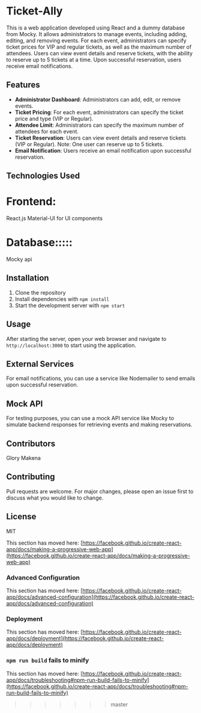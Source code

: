 
# Ticket-Ally

This is a web application developed using React and a dummy database from Mocky. It allows administrators to manage events, including adding, editing, and removing events. For each event, administrators can specify ticket prices for VIP and regular tickets, as well as the maximum number of attendees. Users can view event details and reserve tickets, with the ability to reserve up to 5 tickets at a time. Upon successful reservation, users receive email notifications.



## Features

- **Administrator Dashboard**: Administrators can add, edit, or remove events.
- **Ticket Pricing**: For each event, administrators can specify the ticket price and type (VIP or Regular).
- **Attendee Limit**: Administrators can specify the maximum number of attendees for each event.
- **Ticket Reservation**: Users can view event details and reserve tickets (VIP or Regular). Note: One user can reserve up to 5 tickets.
- **Email Notification**: Users receive an email notification upon successful reservation.

## Technologies Used

# Frontend:

React.js
Material-UI for UI components

# Database:::::
Mocky api

## Installation

1. Clone the repository
2. Install dependencies with `npm install`
3. Start the development server with `npm start`

## Usage

After starting the server, open your web browser and navigate to `http://localhost:3000` to start using the application.

## External Services
For email notifications, you can use a service like Nodemailer to send emails upon successful reservation.

## Mock API
For testing purposes, you can use a mock API service like Mocky to simulate backend responses for retrieving events and making reservations.

## Contributors
Glory Makena

## Contributing

Pull requests are welcome. For major changes, please open an issue first to discuss what you would like to change.

## License

MIT

This section has moved here: [https://facebook.github.io/create-react-app/docs/making-a-progressive-web-app](https://facebook.github.io/create-react-app/docs/making-a-progressive-web-app)

### Advanced Configuration

This section has moved here: [https://facebook.github.io/create-react-app/docs/advanced-configuration](https://facebook.github.io/create-react-app/docs/advanced-configuration)

### Deployment

This section has moved here: [https://facebook.github.io/create-react-app/docs/deployment](https://facebook.github.io/create-react-app/docs/deployment)

### `npm run build` fails to minify

This section has moved here: [https://facebook.github.io/create-react-app/docs/troubleshooting#npm-run-build-fails-to-minify](https://facebook.github.io/create-react-app/docs/troubleshooting#npm-run-build-fails-to-minify)
>>>>>>> master
